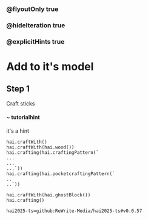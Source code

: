 ### @flyoutOnly true
### @hideIteration true
### @explicitHints true

# Add to it's model

## Step 1
Craft sticks

#### ~ tutorialhint 
it's a hint

```ghost
hai.craftWith()
hai.craftWith(hai.wood())
hai.crafting(hai.craftingPattern(`
...
...
...`))
hai.crafting(hai.pocketcraftingPattern(`
..
..`))
```

```template
hai.craftWith(hai.ghostBlock())
hai.crafting()
```

```package
hai2025-ts=github:ReWrite-Media/hai2025-ts#v0.0.57
```

